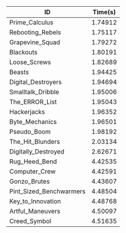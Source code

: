 |ID|Time(s)|
|-|-|
|Prime_Calculus|1.74912|
|Rebooting_Rebels|1.75117|
|Grapevine_Squad|1.79272|
|Blackouts|1.80191|
|Loose_Screws|1.82689|
|Beasts|1.94425|
|Digital_Destroyers|1.94694|
|Smalltalk_Dribble|1.95006|
|The_ERROR_List|1.95043|
|Hackerjacks|1.96352|
|Byte_Mechanics|1.96501|
|Pseudo_Boom|1.98192|
|The_Hit_Blunders|2.03134|
|Digitally_Destroyed|2.62671|
|Rug_Heed_Bend|4.42535|
|Computer_Crew|4.42591|
|Gonzo_Brutes|4.43607|
|Pint_Sized_Benchwarmers|4.48504|
|Key_to_Innovation|4.48768|
|Artful_Maneuvers|4.50097|
|Creed_Symbol|4.51635|
